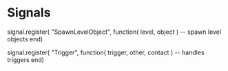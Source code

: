 # 
# Signals

signal.register( "SpawnLevelObject", function( level, object )
	-- spawn level objects
end)

signal.register( "Trigger", function( trigger, other, contact )
	-- handles triggers
end)